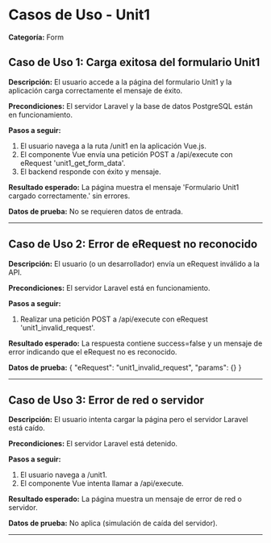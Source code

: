 # Casos de Uso - Unit1

**Categoría:** Form

## Caso de Uso 1: Carga exitosa del formulario Unit1

**Descripción:** El usuario accede a la página del formulario Unit1 y la aplicación carga correctamente el mensaje de éxito.

**Precondiciones:**
El servidor Laravel y la base de datos PostgreSQL están en funcionamiento.

**Pasos a seguir:**
1. El usuario navega a la ruta /unit1 en la aplicación Vue.js.
2. El componente Vue envía una petición POST a /api/execute con eRequest 'unit1_get_form_data'.
3. El backend responde con éxito y mensaje.

**Resultado esperado:**
La página muestra el mensaje 'Formulario Unit1 cargado correctamente.' sin errores.

**Datos de prueba:**
No se requieren datos de entrada.

---

## Caso de Uso 2: Error de eRequest no reconocido

**Descripción:** El usuario (o un desarrollador) envía un eRequest inválido a la API.

**Precondiciones:**
El servidor Laravel está en funcionamiento.

**Pasos a seguir:**
1. Realizar una petición POST a /api/execute con eRequest 'unit1_invalid_request'.

**Resultado esperado:**
La respuesta contiene success=false y un mensaje de error indicando que el eRequest no es reconocido.

**Datos de prueba:**
{ "eRequest": "unit1_invalid_request", "params": {} }

---

## Caso de Uso 3: Error de red o servidor

**Descripción:** El usuario intenta cargar la página pero el servidor Laravel está caído.

**Precondiciones:**
El servidor Laravel está detenido.

**Pasos a seguir:**
1. El usuario navega a /unit1.
2. El componente Vue intenta llamar a /api/execute.

**Resultado esperado:**
La página muestra un mensaje de error de red o servidor.

**Datos de prueba:**
No aplica (simulación de caída del servidor).

---


